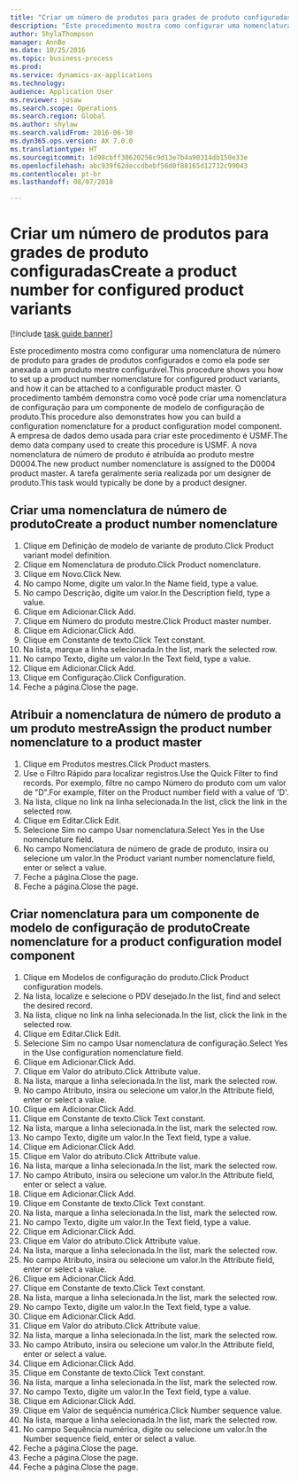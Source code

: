 ```yaml
--- 
title: "Criar um número de produtos para grades de produto configuradas"
description: "Este procedimento mostra como configurar uma nomenclatura de número de produto para grades de produtos configurados e como ela pode ser anexada a um produto mestre configurável."
author: ShylaThompson
manager: AnnBe
ms.date: 10/25/2016
ms.topic: business-process
ms.prod: 
ms.service: dynamics-ax-applications
ms.technology: 
audience: Application User
ms.reviewer: josaw
ms.search.scope: Operations
ms.search.region: Global
ms.author: shylaw
ms.search.validFrom: 2016-06-30
ms.dyn365.ops.version: AX 7.0.0
ms.translationtype: HT
ms.sourcegitcommit: 1d98cbff30620256c9d13e7b4a90314db150e33e
ms.openlocfilehash: abc939f62deccdbebf56d0f88165d12732c99043
ms.contentlocale: pt-br
ms.lasthandoff: 08/07/2018

---
```

# <a name="create-a-product-number-for-configured-product-variants"></a><span data-ttu-id="a7345-103">Criar um número de produtos para grades de produto configuradas</span><span class="sxs-lookup"><span data-stu-id="a7345-103">Create a product number for configured product variants</span></span>

[!include [task guide banner](../../includes/task-guide-banner.md)]

<span data-ttu-id="a7345-104">Este procedimento mostra como configurar uma nomenclatura de número de produto para grades de produtos configurados e como ela pode ser anexada a um produto mestre configurável.</span><span class="sxs-lookup"><span data-stu-id="a7345-104">This procedure shows you how to set up a product number nomenclature for configured product variants, and how it can be attached to a configurable product master.</span></span> <span data-ttu-id="a7345-105">O procedimento também demonstra como você pode criar uma nomenclatura de configuração para um componente de modelo de configuração de produto.</span><span class="sxs-lookup"><span data-stu-id="a7345-105">This procedure also demonstrates how you can build a configuration nomenclature for a product configuration model component.</span></span> <span data-ttu-id="a7345-106">A empresa de dados demo usada para criar este procedimento é USMF.</span><span class="sxs-lookup"><span data-stu-id="a7345-106">The demo data company used to create this procedure is USMF.</span></span> <span data-ttu-id="a7345-107">A nova nomenclatura de número de produto é atribuída ao produto mestre D0004.</span><span class="sxs-lookup"><span data-stu-id="a7345-107">The new product number nomenclature is assigned to the D0004 product master.</span></span> <span data-ttu-id="a7345-108">A tarefa geralmente seria realizada por um designer de produto.</span><span class="sxs-lookup"><span data-stu-id="a7345-108">This task would typically be done by a product designer.</span></span>


## <a name="create-a-product-number-nomenclature"></a><span data-ttu-id="a7345-109">Criar uma nomenclatura de número de produto</span><span class="sxs-lookup"><span data-stu-id="a7345-109">Create a product number nomenclature</span></span>
1. <span data-ttu-id="a7345-110">Clique em Definição de modelo de variante de produto.</span><span class="sxs-lookup"><span data-stu-id="a7345-110">Click Product variant model definition.</span></span>
2. <span data-ttu-id="a7345-111">Clique em Nomenclatura de produto.</span><span class="sxs-lookup"><span data-stu-id="a7345-111">Click Product nomenclature.</span></span>
3. <span data-ttu-id="a7345-112">Clique em Novo.</span><span class="sxs-lookup"><span data-stu-id="a7345-112">Click New.</span></span>
4. <span data-ttu-id="a7345-113">No campo Nome, digite um valor.</span><span class="sxs-lookup"><span data-stu-id="a7345-113">In the Name field, type a value.</span></span>
5. <span data-ttu-id="a7345-114">No campo Descrição, digite um valor.</span><span class="sxs-lookup"><span data-stu-id="a7345-114">In the Description field, type a value.</span></span>
6. <span data-ttu-id="a7345-115">Clique em Adicionar.</span><span class="sxs-lookup"><span data-stu-id="a7345-115">Click Add.</span></span>
7. <span data-ttu-id="a7345-116">Clique em Número do produto mestre.</span><span class="sxs-lookup"><span data-stu-id="a7345-116">Click Product master number.</span></span>
8. <span data-ttu-id="a7345-117">Clique em Adicionar.</span><span class="sxs-lookup"><span data-stu-id="a7345-117">Click Add.</span></span>
9. <span data-ttu-id="a7345-118">Clique em Constante de texto.</span><span class="sxs-lookup"><span data-stu-id="a7345-118">Click Text constant.</span></span>
10. <span data-ttu-id="a7345-119">Na lista, marque a linha selecionada.</span><span class="sxs-lookup"><span data-stu-id="a7345-119">In the list, mark the selected row.</span></span>
11. <span data-ttu-id="a7345-120">No campo Texto, digite um valor.</span><span class="sxs-lookup"><span data-stu-id="a7345-120">In the Text field, type a value.</span></span>
12. <span data-ttu-id="a7345-121">Clique em Adicionar.</span><span class="sxs-lookup"><span data-stu-id="a7345-121">Click Add.</span></span>
13. <span data-ttu-id="a7345-122">Clique em Configuração.</span><span class="sxs-lookup"><span data-stu-id="a7345-122">Click Configuration.</span></span>
14. <span data-ttu-id="a7345-123">Feche a página.</span><span class="sxs-lookup"><span data-stu-id="a7345-123">Close the page.</span></span>

## <a name="assign-the-product-number-nomenclature-to-a-product-master"></a><span data-ttu-id="a7345-124">Atribuir a nomenclatura de número de produto a um produto mestre</span><span class="sxs-lookup"><span data-stu-id="a7345-124">Assign the product number nomenclature to a product master</span></span>
1. <span data-ttu-id="a7345-125">Clique em Produtos mestres.</span><span class="sxs-lookup"><span data-stu-id="a7345-125">Click Product masters.</span></span>
2. <span data-ttu-id="a7345-126">Use o Filtro Rápido para localizar registros.</span><span class="sxs-lookup"><span data-stu-id="a7345-126">Use the Quick Filter to find records.</span></span> <span data-ttu-id="a7345-127">Por exemplo, filtre no campo Número do produto com um valor de "D".</span><span class="sxs-lookup"><span data-stu-id="a7345-127">For example, filter on the Product number field with a value of 'D'.</span></span>
3. <span data-ttu-id="a7345-128">Na lista, clique no link na linha selecionada.</span><span class="sxs-lookup"><span data-stu-id="a7345-128">In the list, click the link in the selected row.</span></span>
4. <span data-ttu-id="a7345-129">Clique em Editar.</span><span class="sxs-lookup"><span data-stu-id="a7345-129">Click Edit.</span></span>
5. <span data-ttu-id="a7345-130">Selecione Sim no campo Usar nomenclatura.</span><span class="sxs-lookup"><span data-stu-id="a7345-130">Select Yes in the Use nomenclature field.</span></span>
6. <span data-ttu-id="a7345-131">No campo Nomenclatura de número de grade de produto, insira ou selecione um valor.</span><span class="sxs-lookup"><span data-stu-id="a7345-131">In the Product variant number nomenclature field, enter or select a value.</span></span>
7. <span data-ttu-id="a7345-132">Feche a página.</span><span class="sxs-lookup"><span data-stu-id="a7345-132">Close the page.</span></span>
8. <span data-ttu-id="a7345-133">Feche a página.</span><span class="sxs-lookup"><span data-stu-id="a7345-133">Close the page.</span></span>

## <a name="create-nomenclature-for-a-product-configuration-model-component"></a><span data-ttu-id="a7345-134">Criar nomenclatura para um componente de modelo de configuração de produto</span><span class="sxs-lookup"><span data-stu-id="a7345-134">Create nomenclature for a product configuration model component</span></span>
1. <span data-ttu-id="a7345-135">Clique em Modelos de configuração do produto.</span><span class="sxs-lookup"><span data-stu-id="a7345-135">Click Product configuration models.</span></span>
2. <span data-ttu-id="a7345-136">Na lista, localize e selecione o PDV desejado.</span><span class="sxs-lookup"><span data-stu-id="a7345-136">In the list, find and select the desired record.</span></span>
3. <span data-ttu-id="a7345-137">Na lista, clique no link na linha selecionada.</span><span class="sxs-lookup"><span data-stu-id="a7345-137">In the list, click the link in the selected row.</span></span>
4. <span data-ttu-id="a7345-138">Clique em Editar.</span><span class="sxs-lookup"><span data-stu-id="a7345-138">Click Edit.</span></span>
5. <span data-ttu-id="a7345-139">Selecione Sim no campo Usar nomenclatura de configuração.</span><span class="sxs-lookup"><span data-stu-id="a7345-139">Select Yes in the Use configuration nomenclature field.</span></span>
6. <span data-ttu-id="a7345-140">Clique em Adicionar.</span><span class="sxs-lookup"><span data-stu-id="a7345-140">Click Add.</span></span>
7. <span data-ttu-id="a7345-141">Clique em Valor do atributo.</span><span class="sxs-lookup"><span data-stu-id="a7345-141">Click Attribute value.</span></span>
8. <span data-ttu-id="a7345-142">Na lista, marque a linha selecionada.</span><span class="sxs-lookup"><span data-stu-id="a7345-142">In the list, mark the selected row.</span></span>
9. <span data-ttu-id="a7345-143">No campo Atributo, insira ou selecione um valor.</span><span class="sxs-lookup"><span data-stu-id="a7345-143">In the Attribute field, enter or select a value.</span></span>
10. <span data-ttu-id="a7345-144">Clique em Adicionar.</span><span class="sxs-lookup"><span data-stu-id="a7345-144">Click Add.</span></span>
11. <span data-ttu-id="a7345-145">Clique em Constante de texto.</span><span class="sxs-lookup"><span data-stu-id="a7345-145">Click Text constant.</span></span>
12. <span data-ttu-id="a7345-146">Na lista, marque a linha selecionada.</span><span class="sxs-lookup"><span data-stu-id="a7345-146">In the list, mark the selected row.</span></span>
13. <span data-ttu-id="a7345-147">No campo Texto, digite um valor.</span><span class="sxs-lookup"><span data-stu-id="a7345-147">In the Text field, type a value.</span></span>
14. <span data-ttu-id="a7345-148">Clique em Adicionar.</span><span class="sxs-lookup"><span data-stu-id="a7345-148">Click Add.</span></span>
15. <span data-ttu-id="a7345-149">Clique em Valor do atributo.</span><span class="sxs-lookup"><span data-stu-id="a7345-149">Click Attribute value.</span></span>
16. <span data-ttu-id="a7345-150">Na lista, marque a linha selecionada.</span><span class="sxs-lookup"><span data-stu-id="a7345-150">In the list, mark the selected row.</span></span>
17. <span data-ttu-id="a7345-151">No campo Atributo, insira ou selecione um valor.</span><span class="sxs-lookup"><span data-stu-id="a7345-151">In the Attribute field, enter or select a value.</span></span>
18. <span data-ttu-id="a7345-152">Clique em Adicionar.</span><span class="sxs-lookup"><span data-stu-id="a7345-152">Click Add.</span></span>
19. <span data-ttu-id="a7345-153">Clique em Constante de texto.</span><span class="sxs-lookup"><span data-stu-id="a7345-153">Click Text constant.</span></span>
20. <span data-ttu-id="a7345-154">Na lista, marque a linha selecionada.</span><span class="sxs-lookup"><span data-stu-id="a7345-154">In the list, mark the selected row.</span></span>
21. <span data-ttu-id="a7345-155">No campo Texto, digite um valor.</span><span class="sxs-lookup"><span data-stu-id="a7345-155">In the Text field, type a value.</span></span>
22. <span data-ttu-id="a7345-156">Clique em Adicionar.</span><span class="sxs-lookup"><span data-stu-id="a7345-156">Click Add.</span></span>
23. <span data-ttu-id="a7345-157">Clique em Valor do atributo.</span><span class="sxs-lookup"><span data-stu-id="a7345-157">Click Attribute value.</span></span>
24. <span data-ttu-id="a7345-158">Na lista, marque a linha selecionada.</span><span class="sxs-lookup"><span data-stu-id="a7345-158">In the list, mark the selected row.</span></span>
25. <span data-ttu-id="a7345-159">No campo Atributo, insira ou selecione um valor.</span><span class="sxs-lookup"><span data-stu-id="a7345-159">In the Attribute field, enter or select a value.</span></span>
26. <span data-ttu-id="a7345-160">Clique em Adicionar.</span><span class="sxs-lookup"><span data-stu-id="a7345-160">Click Add.</span></span>
27. <span data-ttu-id="a7345-161">Clique em Constante de texto.</span><span class="sxs-lookup"><span data-stu-id="a7345-161">Click Text constant.</span></span>
28. <span data-ttu-id="a7345-162">Na lista, marque a linha selecionada.</span><span class="sxs-lookup"><span data-stu-id="a7345-162">In the list, mark the selected row.</span></span>
29. <span data-ttu-id="a7345-163">No campo Texto, digite um valor.</span><span class="sxs-lookup"><span data-stu-id="a7345-163">In the Text field, type a value.</span></span>
30. <span data-ttu-id="a7345-164">Clique em Adicionar.</span><span class="sxs-lookup"><span data-stu-id="a7345-164">Click Add.</span></span>
31. <span data-ttu-id="a7345-165">Clique em Valor do atributo.</span><span class="sxs-lookup"><span data-stu-id="a7345-165">Click Attribute value.</span></span>
32. <span data-ttu-id="a7345-166">Na lista, marque a linha selecionada.</span><span class="sxs-lookup"><span data-stu-id="a7345-166">In the list, mark the selected row.</span></span>
33. <span data-ttu-id="a7345-167">No campo Atributo, insira ou selecione um valor.</span><span class="sxs-lookup"><span data-stu-id="a7345-167">In the Attribute field, enter or select a value.</span></span>
34. <span data-ttu-id="a7345-168">Clique em Adicionar.</span><span class="sxs-lookup"><span data-stu-id="a7345-168">Click Add.</span></span>
35. <span data-ttu-id="a7345-169">Clique em Constante de texto.</span><span class="sxs-lookup"><span data-stu-id="a7345-169">Click Text constant.</span></span>
36. <span data-ttu-id="a7345-170">Na lista, marque a linha selecionada.</span><span class="sxs-lookup"><span data-stu-id="a7345-170">In the list, mark the selected row.</span></span>
37. <span data-ttu-id="a7345-171">No campo Texto, digite um valor.</span><span class="sxs-lookup"><span data-stu-id="a7345-171">In the Text field, type a value.</span></span>
38. <span data-ttu-id="a7345-172">Clique em Adicionar.</span><span class="sxs-lookup"><span data-stu-id="a7345-172">Click Add.</span></span>
39. <span data-ttu-id="a7345-173">Clique em Valor de sequência numérica.</span><span class="sxs-lookup"><span data-stu-id="a7345-173">Click Number sequence value.</span></span>
40. <span data-ttu-id="a7345-174">Na lista, marque a linha selecionada.</span><span class="sxs-lookup"><span data-stu-id="a7345-174">In the list, mark the selected row.</span></span>
41. <span data-ttu-id="a7345-175">No campo Sequência numérica, digite ou selecione um valor.</span><span class="sxs-lookup"><span data-stu-id="a7345-175">In the Number sequence field, enter or select a value.</span></span>
42. <span data-ttu-id="a7345-176">Feche a página.</span><span class="sxs-lookup"><span data-stu-id="a7345-176">Close the page.</span></span>
43. <span data-ttu-id="a7345-177">Feche a página.</span><span class="sxs-lookup"><span data-stu-id="a7345-177">Close the page.</span></span>
44. <span data-ttu-id="a7345-178">Feche a página.</span><span class="sxs-lookup"><span data-stu-id="a7345-178">Close the page.</span></span>


